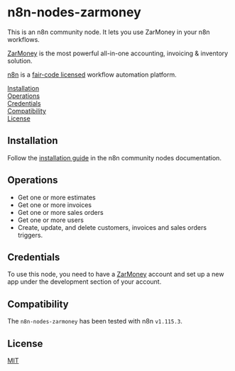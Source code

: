 # n8n-nodes-zarmoney

This is an n8n community node. It lets you use ZarMoney in your n8n workflows.

[ZarMoney](https://www.zarmoney.com) is the most powerful all-in-one accounting, invoicing & inventory solution.

[n8n](https://n8n.io/) is a [fair-code licensed](https://docs.n8n.io/reference/license/) workflow automation platform.

[Installation](#installation)  
[Operations](#operations)  
[Credentials](#credentials)  
[Compatibility](#compatibility)  
[License](#license)  

## Installation
Follow the [installation guide](https://docs.n8n.io/integrations/community-nodes/installation/) in the n8n community nodes documentation.

## Operations
- Get one or more estimates
- Get one or more invoices
- Get one or more sales orders
- Get one or more users
- Create, update, and delete customers, invoices and sales orders triggers.

## Credentials
To use this node, you need to have a [ZarMoney](https://www.zarmoney.com) account and set up a new app under the development section of your account.

## Compatibility
The `n8n-nodes-zarmoney` has been tested with n8n `v1.115.3`.

## License
[MIT](LICENSE.md)
